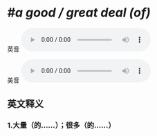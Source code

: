 # ***\#a good / great deal (of)*** 
英音
<audio src="./media/a good   great deal (of)1_AAC.aac" controls="controls"></audio>

美音
<audio src="./media/a good   great deal (of)2_AAC.aac" controls="controls"></audio>



  

英文释义
---
### 1.**大量（的……）；很多（的……）**  


